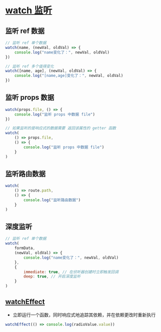 # [watch 监听](https://cn.vuejs.org/api/reactivity-core.html#watch)

## 监听 ref 数据

```js
// 监听 ref 单个数据
watch(name, (newVal, oldVal) => {
	console.log("name变化了：", newVal, oldVal)
})

// 监听 ref 多个值得变化
watch([name, age], (newVal, oldVal) => {
	console.log("[name,age]变化了：", newVal, oldVal)
})
```

## 监听 props 数据

```js
watch(props.file, () => {
	console.log("监听 props 中数据 file")
})

// 如果监听的是响应式的数据需要 返回该属性的 getter 函数
watch(
	() => props.file,
	() => {
		console.log("监听 props 中数据 file")
	}
)
```

## 监听路由数据

```js
watch(
	() => route.path,
	() => {
		console.log("监听路由数据")
	}
)
```

## 深度监听

```js
// 监听 ref 单个数据
watch(
	formData,
	(newVal, oldVal) => {
		console.log("name变化了：", newVal, oldVal)
	},
	{
		immediate: true, // 在侦听器创建时立即触发回调
		deep: true, // 开启深度监听
	}
)
```

## [watchEffect](https://cn.vuejs.org/api/reactivity-core.html#watcheffect)

-   立即运行一个函数，同时响应式地追踪其依赖，并在依赖更改时重新执行

```js
watchEffect(() => console.log(radioValue.value))
```
